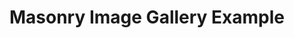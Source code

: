 ---
title: "Masonry Image Gallery Example"
description: ""
date:
lastmod:
draft: false
type: gallery-masonry
menu: 
  main:
    name: Masonry Image Gallery
    parent: content
weight: 11
---